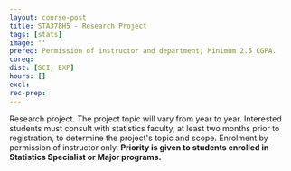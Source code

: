 ```yaml
---
layout: course-post
title: STA378H5 - Research Project
tags: [stats]
image: ''
prereq: Permission of instructor and department; Minimum 2.5 CGPA.
coreq: 
dist: [SCI, EXP]
hours: []
excl: 
rec-prep: 
---
```


Research project.  The project topic will vary from year to year.  Interested students must consult with statistics faculty, at least two months prior to registration, to determine the project's topic and scope.  Enrolment by permission of instructor only. **Priority is given to students enrolled in Statistics Specialist or Major programs.**
